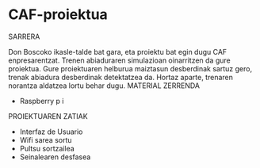 # CAF-proiektua
SARRERA

Don Boscoko ikasle-talde bat gara, eta proiektu bat egin dugu CAF enpresarentzat. Trenen abiaduraren simulazioan oinarritzen da gure proiektua.  Gure proiektuaren helburua maiztasun desberdinak sartuz gero, trenak abiadura desberdinak detektatzea da. Hortaz aparte,  trenaren norantza aldatzea  lortu behar dugu.
MATERIAL ZERRENDA
- Raspberry p  i 

PROIEKTUAREN ZATIAK
- Interfaz de Usuario
- Wifi sarea  sortu
- Pultsu  sortzailea
- Seinalearen desfasea

